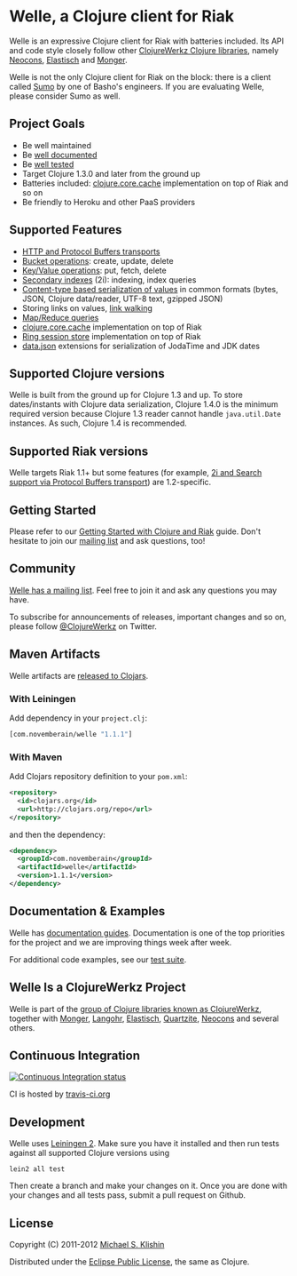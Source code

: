 # Welle, a Clojure client for Riak

Welle is an expressive Clojure client for Riak with batteries included.
Its API and code style closely follow other [ClojureWerkz Clojure libraries](http://clojurewerkz.org), namely [Neocons](https://github.com/michaelklishin/neocons), [Elastisch](https://github.com/clojurewerkz/elastisch)
and [Monger](https://github.com/michaelklishin/monger).

Welle is not the only Clojure client for Riak on the block: there is a client called [Sumo](https://github.com/reiddraper/sumo)
by one of Basho's engineers. If you are evaluating Welle, please consider Sumo as well.


## Project Goals

 * Be well maintained
 * Be [well documented](http://clojureriak.info)
 * Be [well tested](https://github.com/michaelklishin/welle/tree/master/test/clojurewerkz/welle/test)
 * Target Clojure 1.3.0 and later from the ground up
 * Batteries included: [clojure.core.cache](http://github.com/clojure/core.cache) implementation on top of Riak and so on
 * Be friendly to Heroku and other PaaS providers


## Supported Features

 * [HTTP and Protocol Buffers transports](http://clojureriak.info/articles/connecting.html)
 * [Bucket operations](http://clojureriak.info/articles/buckets.html): create, update, delete
 * [Key/Value operations](http://clojureriak.info/articles/kv.html): put, fetch, delete
 * [Secondary indexes](http://clojureriak.info/articles/2i.html) (2i): indexing, index queries
 * [Content-type based serialization of values](http://clojureriak.info/articles/kv.html#automatic_serialization_for_common_formats) in common formats (bytes, JSON, Clojure data/reader, UTF-8 text, gzipped JSON)
 * Storing links on values, [link walking](http://clojureriak.info/articles/links.html)
 * [Map/Reduce queries](http://clojureriak.info/articles/mapreduce.html)
 * [clojure.core.cache](https://github.com/clojure/core.cache) implementation on top of Riak
 * [Ring session store](https://github.com/mmcgrana/ring/blob/master/ring-core/src/ring/middleware/session/store.clj) implementation on top of Riak
 * [data.json](http://github.com/clojure/data.json) extensions for serialization of JodaTime and JDK dates


## Supported Clojure versions

Welle is built from the ground up for Clojure 1.3 and up. To store dates/instants with Clojure data serialization, Clojure 1.4.0
is the minimum required version because Clojure 1.3 reader cannot handle `java.util.Date` instances. As such, Clojure 1.4 is
recommended.


## Supported Riak versions

Welle targets Riak 1.1+ but some features (for example, [2i and Search support via Protocol Buffers transport](http://basho.com/blog/technical/2012/08/07/Riak-1-2-released/)) are 1.2-specific.


## Getting Started

Please refer to our [Getting Started with Clojure and Riak](http://clojureriak.info/articles/getting_started.html) guide.
Don't hesitate to join our [mailing list](https://groups.google.com/forum/#!forum/clojure-riak) and ask questions, too!


## Community

[Welle has a mailing list](https://groups.google.com/forum/#!forum/clojure-welle). Feel free to join it and ask any questions you may have.

To subscribe for announcements of releases, important changes and so on, please follow [@ClojureWerkz](https://twitter.com/#!/clojurewerkz) on Twitter.



## Maven Artifacts

Welle artifacts are [released to Clojars](https://clojars.org/com.novemberain/welle).

### With Leiningen

Add dependency in your `project.clj`:

``` clojure
[com.novemberain/welle "1.1.1"]
```

### With Maven

Add Clojars repository definition to your `pom.xml`:

``` xml
<repository>
  <id>clojars.org</id>
  <url>http://clojars.org/repo</url>
</repository>
```

and then the dependency:

``` xml
<dependency>
  <groupId>com.novemberain</groupId>
  <artifactId>welle</artifactId>
  <version>1.1.1</version>
</dependency>
```


## Documentation & Examples

Welle has [documentation guides](http://clojureriak.info). Documentation is one
of the top priorities for the project and we are improving things week after week.

For additional code examples, see our [test suite](https://github.com/michaelklishin/welle/tree/master/test/clojurewerkz/welle/test).


## Welle Is a ClojureWerkz Project

Welle is part of the [group of Clojure libraries known as ClojureWerkz](http://clojurewerkz.org), together with
[Monger](https://github.com/michaelklishin/monger), [Langohr](https://github.com/michaelklishin/langohr), [Elastisch](https://github.com/clojurewerkz/elastisch), [Quartzite](https://github.com/michaelklishin/quartzite), [Neocons](https://github.com/michaelklishin/neocons) and several others.



## Continuous Integration

[![Continuous Integration status](https://secure.travis-ci.org/michaelklishin/welle.png)](http://travis-ci.org/michaelklishin/welle)

CI is hosted by [travis-ci.org](http://travis-ci.org)


## Development

Welle uses [Leiningen 2](https://github.com/technomancy/leiningen/blob/master/doc/TUTORIAL.md). Make
sure you have it installed and then run tests against all supported Clojure versions using

    lein2 all test

Then create a branch and make your changes on it. Once you are done with your changes and all
tests pass, submit a pull request on Github.


## License

Copyright (C) 2011-2012 [Michael S. Klishin](http://twitter.com/michaelklishin)

Distributed under the [Eclipse Public License](http://www.eclipse.org/legal/epl-v10.html), the same as Clojure.
